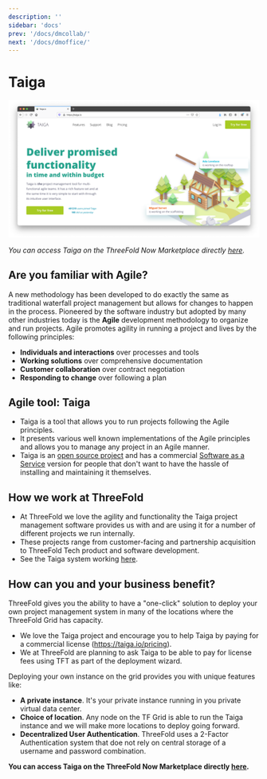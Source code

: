 ```yaml
---
description: ''
sidebar: 'docs'
prev: '/docs/dmcollab/'
next: '/docs/dmoffice/'
---
```


# Taiga

![](./img/taiga_frontpage.png)

*You can access Taiga on the ThreeFold Now Marketplace directly [here](https://marketplace.threefold.io/marketplace/#/solutions/taiga).*

## Are you familiar with Agile? 

A new methodology has been developed to do exactly the same as traditional waterfall project management but allows for changes to happen in the process. Pioneered by the software industry but adopted by many other industries today is the **Agile** development methodology to organize and run projects. Agile promotes agility in running a project and lives by the following principles:
- **Individuals and interactions** over processes and tools
- **Working solutions** over comprehensive documentation
- **Customer collaboration** over contract negotiation
- **Responding to change** over following a plan 

## Agile tool: Taiga

- Taiga is a tool that allows you to run projects following the Agile principles.
- It presents various well known implementations of the Agile principles and allows you to manage any project in an Agile manner.
- Taiga is an [open source project](https://github.com/taigaio) and has a commercial [Software as a Service](https://taiga.io/) version for people that don't want to have the hassle of installing and maintaining it themselves.

## How we work at ThreeFold

- At ThreeFold we love the agility and functionality the Taiga project management software provides us with and are using it for a number of different projects we run internally.
- These projects range from customer-facing and partnership acquisition to ThreeFold Tech product and software development.
- See the Taiga system working [here](https://circles.threefold.me/discover).

## How can you and your business benefit?

ThreeFold gives you the ability to have a "one-click" solution to deploy your own project management system in many of the locations where the ThreeFold Grid has capacity.
- We love the Taiga project and encourage you to help Taiga by paying for a commercial license (https://taiga.io/pricing).
- We at ThreeFold are planning to ask Taiga to be able to pay for license fees using TFT as part of the deployment wizard.

Deploying your own instance on the grid provides you with unique features like:

- **A private instance**. It's your private instance running in you private virtual data center.
- **Choice of location**. Any node on the TF Grid is able to run the Taiga instance and we will make more locations to deploy going forward.
- **Decentralized User Authentication**. ThreeFold uses a 2-Factor Authentication system that doe not rely on central storage of a username and password combination.

**You can access Taiga on the ThreeFold Now Marketplace directly [here](https://marketplace.threefold.io/marketplace/#/solutions/taiga).**